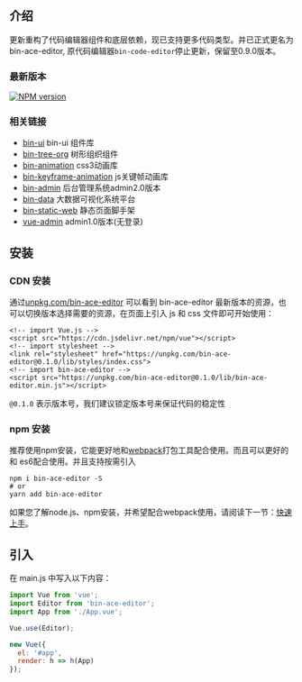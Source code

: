 ## 介绍

更新重构了代码编辑器组件和底层依赖，现已支持更多代码类型。并已正式更名为bin-ace-editor,
原代码编辑器`bin-code-editor`停止更新，保留至0.9.0版本。


### 最新版本

[![NPM version](https://img.shields.io/npm/v/bin-ace-editor.svg)](https://www.npmjs.com/package/bin-ace-editor)


### 相关链接

- [bin-ui](https://github.com/wangbin3162/bin-ui/) bin-ui 组件库
- [bin-tree-org](https://github.com/wangbin3162/bin-tree-org/) 树形组织组件
- [bin-animation](https://github.com/wangbin3162/bin-animation/) css3动画库
- [bin-keyframe-animation](https://github.com/wangbin3162/bin-keyframe-animation/) js关键帧动画库
- [bin-admin](https://github.com/wangbin3162/bin-admin/) 后台管理系统admin2.0版本
- [bin-data](https://github.com/wangbin3162/bin-data/) 大数据可视化系统平台
- [bin-static-web](https://github.com/wangbin3162/bin-static-web/) 静态页面脚手架
- [vue-admin](https://github.com/wangbin3162/vue-admin/) admin1.0版本(无登录)

## 安装

### CDN 安装

通过[unpkg.com/bin-ace-editor](https://unpkg.com/bin-ace-editor/) 可以看到 bin-ace-editor
最新版本的资源，也可以切换版本选择需要的资源，在页面上引入 js 和 css
文件即可开始使用：

```
<!-- import Vue.js -->
<script src="https://cdn.jsdelivr.net/npm/vue"></script>
<!-- import stylesheet -->
<link rel="stylesheet" href="https://unpkg.com/bin-ace-editor@0.1.0/lib/styles/index.css">
<!-- import bin-ace-editor -->
<script src="https://unpkg.com/bin-ace-editor@0.1.0/lib/bin-ace-editor.min.js"></script>
```
    
`@0.1.0` 表示版本号，我们建议锁定版本号来保证代码的稳定性

### npm 安装

推荐使用npm安装，它能更好地和[webpack](https://webpack.js.org/)打包工具配合使用。而且可以更好的和
es6配合使用。并且支持按需引入

```shell
npm i bin-ace-editor -S
# or 
yarn add bin-ace-editor
```

如果您了解node.js、npm安装，并希望配合webpack使用，请阅读下一节：[快速上手](/#/start)。

## 引入

在 main.js 中写入以下内容：

```javascript
import Vue from 'vue';
import Editor from 'bin-ace-editor';
import App from './App.vue';

Vue.use(Editor);

new Vue({
  el: '#app',
  render: h => h(App)
});
```



